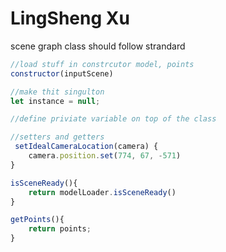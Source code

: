 # LingSheng Xu

scene graph class should follow strandard

```js
//load stuff in constrcutor model, points
constructor(inputScene)

//make thit singulton
let instance = null;

//define priviate variable on top of the class

//setters and getters
 setIdealCameraLocation(camera) {
    camera.position.set(774, 67, -571)
}

isSceneReady(){
    return modelLoader.isSceneReady()
}

getPoints(){
    return points;
}
```